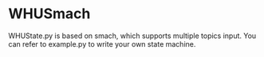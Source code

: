 # WHUSmach

WHUState.py is based on smach, which supports multiple topics input. You can refer to example.py to write your own state machine.